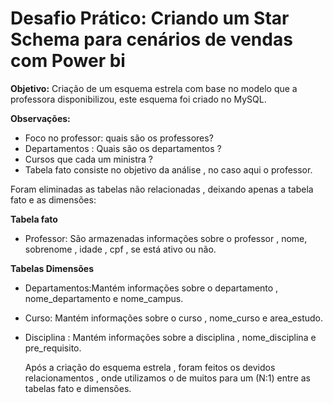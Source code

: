 # Desafio Prático: Criando um Star Schema para cenários de vendas com Power bi 
**Objetivo:** Criação de um esquema estrela com base no modelo que a professora disponibilizou, este esquema foi criado no MySQL.

**Observações:** 
- Foco no professor: quais são os professores?
- Departamentos : Quais são os departamentos ?
- Cursos que cada um ministra ?
- Tabela fato consiste no objetivo da análise , no caso aqui o professor.

 Foram eliminadas as tabelas não relacionadas , deixando apenas a tabela fato e as dimensões:
 
 **Tabela fato**
 
- Professor: São armazenadas informações sobre o professor , nome, sobrenome , idade , cpf , se está ativo ou não.
 
 **Tabelas Dimensões**
  
- Departamentos:Mantém informações sobre o departamento , nome_departamento e nome_campus.
- Curso: Mantém informações sobre o curso , nome_curso e area_estudo.
- Disciplina : Mantém informações sobre a disciplina , nome_disciplina e pre_requisito.

  Após a criação do esquema estrela , foram feitos os devidos relacionamentos , onde utilizamos o de muitos para um (N:1) entre as tabelas fato e dimensões.  



 
    
